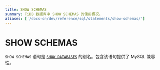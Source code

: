 ```yaml
---
title: SHOW SCHEMAS
summary: TiDB 数据库中 SHOW SCHEMAS 的使用概况。
aliases: ['/docs-cn/dev/reference/sql/statements/show-schemas/']
---
```


# SHOW SCHEMAS

`SHOW SCHEMAS` 语句是 [`SHOW DATABASES`](/sql-statements/sql-statement-show-databases.md) 的别名。包含该语句提供了 MySQL 兼容性。
